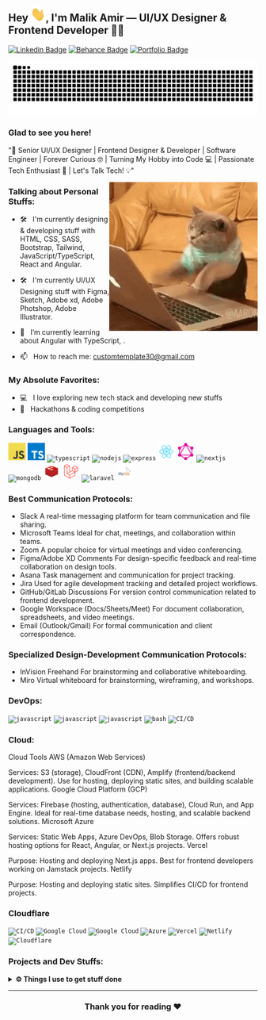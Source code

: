 ## Hey <img alt="Hi" src="./assets/Hi.gif" width="30px" height="30px" />, I'm Malik Amir — UI/UX Designer & Frontend Developer 👨‍💻

[![Linkedin Badge](https://img.shields.io/badge/-@MalikAmir-0e76a8?style=flat-square&logo=Linkedin&logoColor=white)](https://www.linkedin.com/in/malikamir-ui-designer/)
[![Behance Badge](https://img.shields.io/badge/-@MalikAmir-1769ff?style=flat-square&logo=Behance&logoColor=white)](https://www.behance.net/amirayat)
[![Portfolio Badge](https://img.shields.io/badge/-Portfolio-000000?style=flat-square&logo=About.me&logoColor=white)](https://webtsol.com/)

<img src="https://raw.githubusercontent.com/MateenMasood/MateenMasood/master/assets/github-snake-dark.svg" />
  
### Glad to see you here!

"🚀 Senior UI/UX Designer | Frontend Designer & Developer | Software Engineer | Forever Curious 🤓 | Turning My Hobby into Code 💻 | Passionate Tech Enthusiast 💬 | Let's Talk Tech! 💡"

<img align="right" alt="Coding Cat" src="./assets/coding.webp" />

### Talking about Personal Stuffs:

- 🛠 &nbsp; I'm currently designing & developing stuff with HTML, CSS, SASS, Bootstrap, Tailwind, JavaScript/TypeScript, React and Angular.
- 🛠 &nbsp; I'm currently UI/UX Designing stuff with Figma, Sketch, Adobe xd, Adobe Photshop, Adobe Illustrator.
- 🚀 &nbsp; I’m currently learning about Angular with TypeScript, .

- 📫 &nbsp; How to reach me: customtemplate30@gmail.com

### My Absolute Favorites:

- 💻 &nbsp; I love exploring new tech stack and developing new stuffs
- 🍕 &nbsp; Hackathons & coding competitions

### Languages and Tools:

<code><img height="35" src="https://raw.githubusercontent.com/github/explore/80688e429a7d4ef2fca1e82350fe8e3517d3494d/topics/javascript/javascript.png" alt="javascript"></code>
<code><img height="35" src="https://raw.githubusercontent.com/github/explore/80688e429a7d4ef2fca1e82350fe8e3517d3494d/topics/typescript/typescript.png" alt="typescript"></code>
<code><img height="35" src="https://github-production-user-asset-6210df.s3.amazonaws.com/136815194/273370085-519bfaf3-c242-431e-a269-876979f05574.png" alt="typescript"></code>
<code><img height="35" src="https://user-images.githubusercontent.com/25181517/183568594-85e280a7-0d7e-4d1a-9028-c8c2209e073c.png" alt="nodejs"></code>
<code><img height="35" src="https://user-images.githubusercontent.com/25181517/183859966-a3462d8d-1bc7-4880-b353-e2cbed900ed6.png" alt="express"></code>
<code><img height="35" src="https://raw.githubusercontent.com/github/explore/80688e429a7d4ef2fca1e82350fe8e3517d3494d/topics/react/react.png" alt="react"></code>
<code><img height="35" src="https://raw.githubusercontent.com/github/explore/80688e429a7d4ef2fca1e82350fe8e3517d3494d/topics/graphql/graphql.png" alt="graphql"></code>
<code><img height="35" src="https://nextjs.org/static/favicon/favicon-32x32.png" alt="nextjs"></code>
<code><img height="35" src="https://user-images.githubusercontent.com/25181517/182884177-d48a8579-2cd0-447a-b9a6-ffc7cb02560e.png" alt="mongodb"></code>
<code><img height="35" src="https://raw.githubusercontent.com/github/explore/80688e429a7d4ef2fca1e82350fe8e3517d3494d/topics/redis/redis.png" alt="redis"></code>
<code><img height="35" src="https://raw.githubusercontent.com/github/explore/80688e429a7d4ef2fca1e82350fe8e3517d3494d/topics/laravel/laravel.png" alt="laravel"></code>
<code><img height="35" src="https://user-images.githubusercontent.com/25181517/183570228-6a040b9f-3ddf-47a2-a201-743121dac664.png" alt="laravel"></code>
<code><img height="35" src="https://raw.githubusercontent.com/github/explore/80688e429a7d4ef2fca1e82350fe8e3517d3494d/topics/mysql/mysql.png" alt="mysql"></code>

### Best Communication Protocols:

- Slack
A real-time messaging platform for team communication and file sharing.
- Microsoft Teams
Ideal for chat, meetings, and collaboration within teams.
- Zoom
A popular choice for virtual meetings and video conferencing.
- Figma/Adobe XD Comments
For design-specific feedback and real-time collaboration on design tools.
- Asana
Task management and communication for project tracking.
- Jira
Used for agile development tracking and detailed project workflows.
- GitHub/GitLab Discussions
For version control communication related to frontend development.
- Google Workspace (Docs/Sheets/Meet)
For document collaboration, spreadsheets, and video meetings.
- Email (Outlook/Gmail)
For formal communication and client correspondence.

### Specialized Design-Development Communication Protocols:

- InVision Freehand
For brainstorming and collaborative whiteboarding.
- Miro
Virtual whiteboard for brainstorming, wireframing, and workshops.

### DevOps:

<code><img height="35" src="https://user-images.githubusercontent.com/25181517/117207330-263ba280-adf4-11eb-9b97-0ac5b40bc3be.png" alt="javascript"></code>
<code><img height="35" src="https://user-images.githubusercontent.com/25181517/179090274-733373ef-3b59-4f28-9ecb-244bea700932.png" alt="javascript"></code>
<code><img height="35" src="https://user-images.githubusercontent.com/25181517/183345125-9a7cd2e6-6ad6-436f-8490-44c903bef84c.png" alt="javascript"></code>
<code><img height="35" src="https://user-images.githubusercontent.com/25181517/192158606-7c2ef6bd-6e04-47cf-b5bc-da2797cb5bda.png" alt="bash"></code>
<code><img height="35" src="https://user-images.githubusercontent.com/25181517/183868728-b2e11072-00a5-47e2-8a4e-4ebbb2b8c554.png" alt="CI/CD"></code>

### Cloud:
Cloud Tools
AWS (Amazon Web Services)

Services: S3 (storage), CloudFront (CDN), Amplify (frontend/backend development).
Use for hosting, deploying static sites, and building scalable applications.
Google Cloud Platform (GCP)

Services: Firebase (hosting, authentication, database), Cloud Run, and App Engine.
Ideal for real-time database needs, hosting, and scalable backend solutions.
Microsoft Azure

Services: Static Web Apps, Azure DevOps, Blob Storage.
Offers robust hosting options for React, Angular, or Next.js projects.
Vercel

Purpose: Hosting and deploying Next.js apps.
Best for frontend developers working on Jamstack projects.
Netlify

Purpose: Hosting and deploying static sites.
Simplifies CI/CD for frontend projects.

### Cloudflare

<code><img height="35" src="https://user-images.githubusercontent.com/25181517/183896132-54262f2e-6d98-41e3-8888-e40ab5a17326.png" alt="CI/CD"></code>
<code><img height="35" src="https://upload.wikimedia.org/wikipedia/commons/5/5f/Google_Cloud_logo.svg" alt="Google Cloud"></code>
<code><img height="35" src="https://upload.wikimedia.org/wikipedia/commons/5/5f/Google_Cloud_logo.svg" alt="Google Cloud"></code>
<code><img height="35" src="https://upload.wikimedia.org/wikipedia/commons/a/a8/Microsoft_Azure_Logo.svg" alt="Azure"></code>
<code><img height="35" src="https://cdn.worldvectorlogo.com/logos/vercel.svg" alt="Vercel"></code>
<code><img height="35" src="https://www.netlify.com/v3/img/components/netlify-color-bg.svg" alt="Netlify"></code>
<code><img height="35" src="https://upload.wikimedia.org/wikipedia/commons/thumb/3/3a/Cloudflare_Logo.svg/2560px-Cloudflare_Logo.svg.png" alt="Cloudflare"></code>
<code></code>

### Projects and Dev Stuffs:

<details>	
  <br />
  <summary><b>⚙️ Things I use to get stuff done</b></summary>
  	<ul>
  	  <li><b>OS:</b> Windows / Linux</li>
  	  <li><b>Browser: </b> Firefox / Brave Browser / Google Chrome/ Internet Explorer </li>
	  <li><b>Code Editor:</b> Visual Studio Code / WebStorm / Sublime Text / Dreamweaver </li>
	  <li><b>To Stay Updated:</b> Dev.to, Medium, Linkedin and Tech YouTube Channels, Blogs</li>
	</ul>

</details>

---

<div align="center">

### Thank you for reading ❤️

</div>
